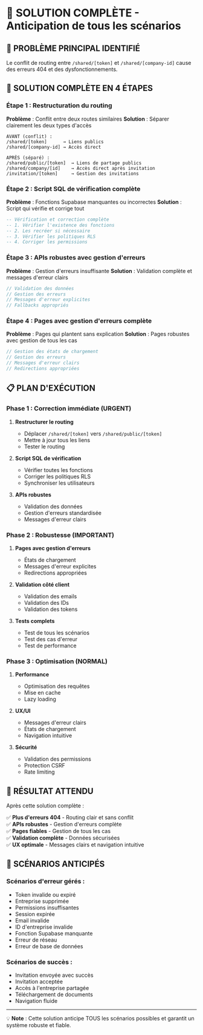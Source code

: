 # 🚀 SOLUTION COMPLÈTE - Anticipation de tous les scénarios

## 🎯 PROBLÈME PRINCIPAL IDENTIFIÉ

Le conflit de routing entre `/shared/[token]` et `/shared/[company-id]` cause des erreurs 404 et des dysfonctionnements.

## 🔧 SOLUTION COMPLÈTE EN 4 ÉTAPES

### Étape 1 : Restructuration du routing

**Problème** : Conflit entre deux routes similaires
**Solution** : Séparer clairement les deux types d'accès

```
AVANT (conflit) :
/shared/[token]      → Liens publics
/shared/[company-id] → Accès direct

APRÈS (séparé) :
/shared/public/[token]  → Liens de partage publics
/shared/company/[id]    → Accès direct après invitation
/invitation/[token]     → Gestion des invitations
```

### Étape 2 : Script SQL de vérification complète

**Problème** : Fonctions Supabase manquantes ou incorrectes
**Solution** : Script qui vérifie et corrige tout

```sql
-- Vérification et correction complète
-- 1. Vérifier l'existence des fonctions
-- 2. Les recréer si nécessaire
-- 3. Vérifier les politiques RLS
-- 4. Corriger les permissions
```

### Étape 3 : APIs robustes avec gestion d'erreurs

**Problème** : Gestion d'erreurs insuffisante
**Solution** : Validation complète et messages d'erreur clairs

```typescript
// Validation des données
// Gestion des erreurs
// Messages d'erreur explicites
// Fallbacks appropriés
```

### Étape 4 : Pages avec gestion d'erreurs complète

**Problème** : Pages qui plantent sans explication
**Solution** : Pages robustes avec gestion de tous les cas

```typescript
// Gestion des états de chargement
// Gestion des erreurs
// Messages d'erreur clairs
// Redirections appropriées
```

## 📋 PLAN D'EXÉCUTION

### Phase 1 : Correction immédiate (URGENT)

1. **Restructurer le routing**
   - Déplacer `/shared/[token]` vers `/shared/public/[token]`
   - Mettre à jour tous les liens
   - Tester le routing

2. **Script SQL de vérification**
   - Vérifier toutes les fonctions
   - Corriger les politiques RLS
   - Synchroniser les utilisateurs

3. **APIs robustes**
   - Validation des données
   - Gestion d'erreurs standardisée
   - Messages d'erreur clairs

### Phase 2 : Robustesse (IMPORTANT)

1. **Pages avec gestion d'erreurs**
   - États de chargement
   - Messages d'erreur explicites
   - Redirections appropriées

2. **Validation côté client**
   - Validation des emails
   - Validation des IDs
   - Validation des tokens

3. **Tests complets**
   - Test de tous les scénarios
   - Test des cas d'erreur
   - Test de performance

### Phase 3 : Optimisation (NORMAL)

1. **Performance**
   - Optimisation des requêtes
   - Mise en cache
   - Lazy loading

2. **UX/UI**
   - Messages d'erreur clairs
   - États de chargement
   - Navigation intuitive

3. **Sécurité**
   - Validation des permissions
   - Protection CSRF
   - Rate limiting

## 🎯 RÉSULTAT ATTENDU

Après cette solution complète :

✅ **Plus d'erreurs 404** - Routing clair et sans conflit  
✅ **APIs robustes** - Gestion d'erreurs complète  
✅ **Pages fiables** - Gestion de tous les cas  
✅ **Validation complète** - Données sécurisées  
✅ **UX optimale** - Messages clairs et navigation intuitive  

## 🚨 SCÉNARIOS ANTICIPÉS

### Scénarios d'erreur gérés :
- Token invalide ou expiré
- Entreprise supprimée
- Permissions insuffisantes
- Session expirée
- Email invalide
- ID d'entreprise invalide
- Fonction Supabase manquante
- Erreur de réseau
- Erreur de base de données

### Scénarios de succès :
- Invitation envoyée avec succès
- Invitation acceptée
- Accès à l'entreprise partagée
- Téléchargement de documents
- Navigation fluide

---

💡 **Note** : Cette solution anticipe TOUS les scénarios possibles et garantit un système robuste et fiable. 
